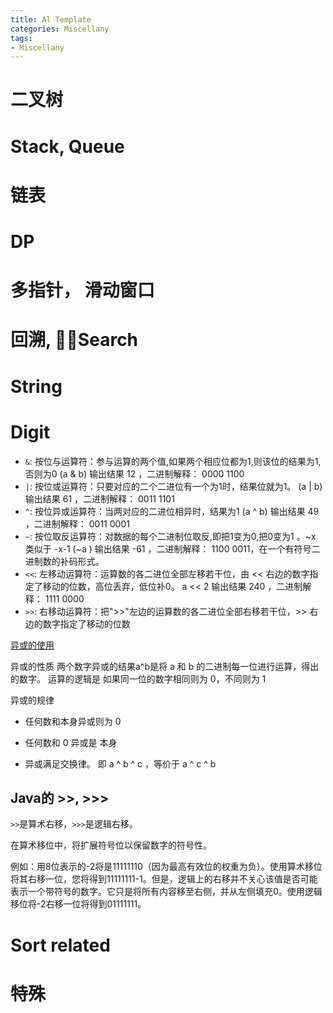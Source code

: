 ```yaml
---
title: Al Template
categories: Miscellany
tags:
- Miscellany
---
```


# 二叉树



# Stack, Queue



# 链表


# DP



# 多指针， 滑动窗口




# 回溯, Search




# String


# Digit
- `&`:	按位与运算符：参与运算的两个值,如果两个相应位都为1,则该位的结果为1,否则为0	(a & b) 输出结果 12 ，二进制解释： 0000 1100
- `|`:	按位或运算符：只要对应的二个二进位有一个为1时，结果位就为1。	(a | b) 输出结果 61 ，二进制解释： 0011 1101
- `^`:	按位异或运算符：当两对应的二进位相异时，结果为1	(a ^ b) 输出结果 49 ，二进制解释： 0011 0001
- `~`:	按位取反运算符：对数据的每个二进制位取反,即把1变为0,把0变为1 。~x 类似于 -x-1	(~a ) 输出结果 -61 ，二进制解释： 1100 0011，在一个有符号二进制数的补码形式。
- `<<`:	左移动运算符：运算数的各二进位全部左移若干位，由 << 右边的数字指定了移动的位数，高位丢弃，低位补0。	a << 2 输出结果 240 ，二进制解释： 1111 0000
- `>>`:	右移动运算符：把">>"左边的运算数的各二进位全部右移若干位，>> 右边的数字指定了移动的位数

[异或的使用](https://leetcode-cn.com/problems/shu-zu-zhong-shu-zi-chu-xian-de-ci-shu-lcof/solution/zhi-chu-xian-yi-ci-de-shu-xi-lie-wei-yun-suan-by-a/)

异或的性质
两个数字异或的结果a^b是将 a 和 b 的二进制每一位进行运算，得出的数字。 运算的逻辑是
如果同一位的数字相同则为 0，不同则为 1

异或的规律

- 任何数和本身异或则为 0

- 任何数和 0 异或是 本身

- 异或满足交换律。 即 a ^ b ^ c ，等价于 a ^ c ^ b

## Java的 >>, >>>
`>>`是算术右移，`>>>`是逻辑右移。

在算术移位中，将扩展符号位以保留数字的符号性。

例如：用8位表示的-2将是11111110（因为最高有效位的权重为负）。使用算术移位将其右移一位，您将得到11111111-1。但是，逻辑上的右移并不关心该值是否可能表示一个带符号的数字。它只是将所有内容移至右侧，并从左侧填充0。使用逻辑移位将-2右移一位将得到01111111。  




# Sort related


# 特殊
